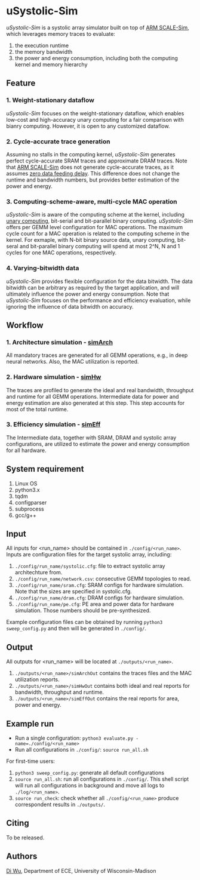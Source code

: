 # uSystolic-Sim
*uSystolic-Sim* is a systolic array simulator built on top of [ARM SCALE-Sim](https://github.com/ARM-software/SCALE-Sim), which leverages memory traces to evaluate:
1) the execution runtime
2) the memory bandwidth
3) the power and energy consumption, including both the computing kernel and memory hierarchy


## Feature
### 1. Weight-stationary dataflow
*uSystolic-Sim* focuses on the weight-stationary dataflow, which enables low-cost and high-accuracy unary computing for a fair comparison with bianry computing.
However, it is open to any customized dataflow.

### 2. Cycle-accurate trace generation
Assuming no stalls in the computing kernel, *uSystolic-Sim* generates perfect cycle-accurate SRAM traces and approximate DRAM traces. Note that [ARM SCALE-Sim](https://github.com/ARM-software/SCALE-Sim) does not generate cycle-accurate traces, as it assumes [zero data feeding delay](https://github.com/diwu1990/uSystolic-Sim/blob/main/outputs/README.md). This difference does not change the runtime and bandwidth numbers, but provides better estimation of the power and energy.

### 3. Computing-scheme-aware, multi-cycle MAC operation
*uSystolic-Sim* is aware of the computing scheme at the kernel, including [unary computing](https://conferences.computer.org/isca/pdfs/ISCA2020-4QlDegUf3fKiwUXfV0KdCm/466100a377/466100a377.pdf), bit-serial and bit-parallel binary computing. *uSystolic-Sim* offers per GEMM level configuration for MAC operations. The maximum cycle count for a MAC operation is related to the computing scheme in the kernel. For exmaple, with N-bit binary source data, unary computing, bit-seral and bit-parallel binary computing will spend at most 2^N, N and 1 cycles for one MAC operations, respectively.

### 4. Varying-bitwidth data
*uSystolic-Sim* provides flexible configuration for the data bitwidth. The data bitwidth can be arbitrary as required by the target application, and will ultimately influence the power and energy consumption. Note that *uSystolic-Sim* focuses on the performance and efficiency evaluation, while ignoring the influence of data bitwidth on accuracy.

## Workflow
### 1. Architecture simulation - [simArch](https://github.com/diwu1990/uSystolic-Sim/blob/main/simArch)
All mandatory traces are generated for all GEMM operations, e.g., in deep neural networks. Also, the MAC utilization is reported.

### 2. Hardware simulation - [simHw](https://github.com/diwu1990/uSystolic-Sim/blob/main/simHw)
The traces are profiled to generate the ideal and real bandwidth, throughput and runtime for all GEMM operations. Intermediate data for power and energy estimation are also generated at this step. This step accounts for most of the total runtime.

### 3. Efficiency simulation - [simEff](https://github.com/diwu1990/uSystolic-Sim/blob/main/simEff)
The Intermediate data, together with SRAM, DRAM and systolic array configurations, are utilized to estimate the power and energy consumption for all hardware.

## System requirement
1. Linux OS
2. python3.x
3. tqdm
4. configparser
5. subprocess
6. gcc/g++

## Input
All inputs for <run_name> should be contained in ```./config/<run_name>```. Inputs are configuration files for the target systolic array, including:
1) ```./config/run_name/systolic.cfg```: file to extract systolic array architechture from.
2) ```./config/run_name/network.csv```: consecutive GEMM topologies to read.
3) ```./config/run_name/sram.cfg```: SRAM configs for hardware simulation. Note that the sizes are specified in systolic.cfg.
4) ```./config/run_name/dram.cfg```: DRAM configs for hardware simulation.
5) ```./config/run_name/pe.cfg```: PE area and power data for hardware simulation. Those numbers should be pre-synthesized.

Example configuration files can be obtained by running ```python3 sweep_config.py``` and then will be generated in ```./config/```.

## Output

All outputs for <run_name> will be located at ```./outputs/<run_name>```.

1) ```./outputs/<run_name>/simArchOut``` contains the traces files and the MAC utilization reports.
2) ```./outputs/<run_name>/simHwOut``` contains both ideal and real reports for bandwidth, throughput and runtime.
3) ```./outputs/<run_name>/simEffOut``` contains the real reports for area, power and energy.

## Example run
* Run a single configuration: ```python3 evaluate.py -name=./config/<run_name>```
* Run all configurations in ```./config/```: ```source run_all.sh```

For first-time users:
1. ```python3 sweep_config.py```: generate all default configurations
2. ```source run_all.sh```: run all configurations in ```./config/```. This shell script will run all configurations in background and move all logs to ```./log/<run_name>```.
3. ```source run_check```: check whether all ```./config/<run_name>``` produce correspondent results in ```./outputs/```.


## Citing

To be released.

<!-- If you find this tool useful for your research, please use the following bibtex to cite us,

```
bib
``` -->

## Authors

[Di Wu](http://diwu1990.github.io/), Department of ECE, University of Wisconsin-Madison

